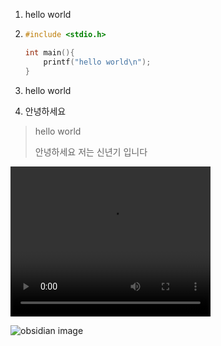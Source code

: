 1. hello world

1. ```c
   #include <stdio.h>

   int main(){
       printf("hello world\n");
   }
   ```
2. hello world
3. 안녕하세요

> hello world
>
> 안녕하세요 저는 신년기 입니다

<video src="http://shinnk.iptime.org/share/output.mp4" width="320" height="240" controls></video>

![obsidian image](https://i.namu.wiki/i/u4BKVztJJRU9wLiBngIuFXS9DeAixZgqwMIh3GnQ6Wvglf5hJcfAa2E0U0ZVEHSjxQOwD9FhXSDw77mGxSdFTVStOOr-QiXPIKDl70s7kZUG1u2q75oPpoUFgYW43uS0TGz5jh1wNs9b-8jEIDob1g.svg)
